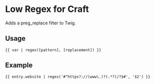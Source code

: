 # Low Regex for Craft

Adds a preg_replace filter to Twig.

## Usage

`{{ var | regex([pattern], [replacement]) }}`

## Example

`{{ entry.website | regex('#^https?://(www\.)?(.*?)/?$#', '$2') }}`